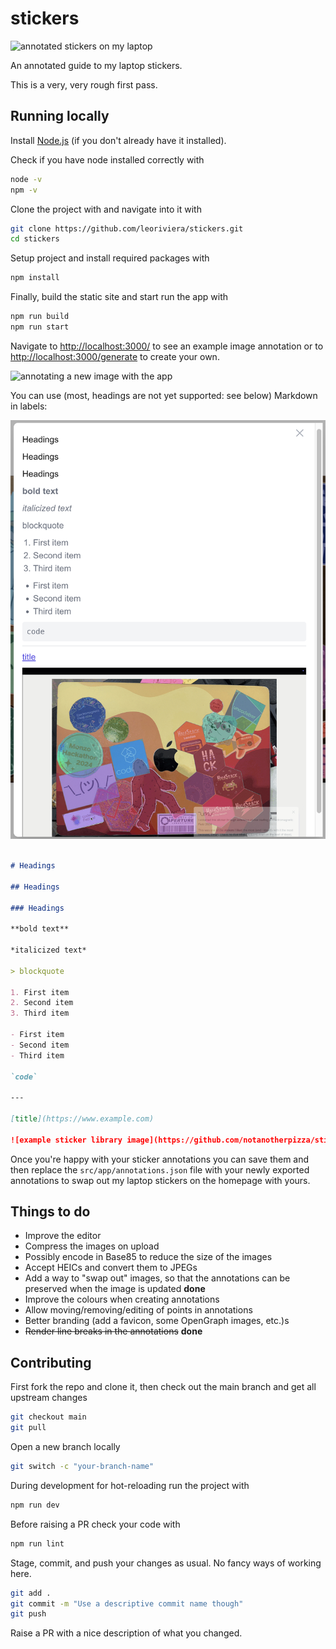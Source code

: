 # stickers

![annotated stickers on my laptop](./images/leos-stickers.gif)

An annotated guide to my laptop stickers.

This is a very, very rough first pass.

## Running locally 

Install [Node.js](https://nodejs.org/) (if you don't already have it installed).

Check if you have node installed correctly with

```bash
node -v
npm -v
```

Clone the project with and navigate into it with

```bash
git clone https://github.com/leoriviera/stickers.git
cd stickers
```

Setup project and install required packages with

```bash
npm install
```

Finally, build the static site and start run the app with

```bash
npm run build
npm run start
```

Navigate to [http://localhost:3000/](http://localhost:3000) to see an example image annotation or to [http://localhost:3000/generate](http://localhost:3000/generate) to create your own. 

![annotating a new image with the app](./images/new-annotation.gif)

You can use (most, headings are not yet supported: see below) Markdown in labels:

![markdown in annotations example](./images/markdown_example.png)

```markdown

# Headings

## Headings

### Headings

**bold text**

*italicized text*

> blockquote

1. First item
2. Second item
3. Third item

- First item
- Second item
- Third item

`code`

---

[title](https://www.example.com)

![example sticker library image](https://github.com/notanotherpizza/stickers/raw/main/leos-stickers.gif)

```

Once you're happy with your sticker annotations you can save them and then replace the `src/app/annotations.json` file with your newly exported annotations to swap out my laptop stickers on the homepage with yours.


## Things to do

* Improve the editor
* Compress the images on upload
* Possibly encode in Base85 to reduce the size of the images
* Accept HEICs and convert them to JPEGs
* Add a way to "swap out" images, so that the annotations can be preserved when the image is updated **done**
* Improve the colours when creating annotations
* Allow moving/removing/editing of points in annotations
* Better branding (add a favicon, some OpenGraph images, etc.)s
* ~~Render line breaks in the annotations~~ **done**

## Contributing

First fork the repo and clone it, then check out the main branch and get all upstream changes

```bash
git checkout main
git pull
```

Open a new branch locally

```bash
git switch -c "your-branch-name"
```

During development for hot-reloading run the project with 

```bash
npm run dev
```

Before raising a PR check your code with

```bash 
npm run lint
```

Stage, commit, and push your changes as usual. No fancy ways of working here.

```bash
git add .
git commit -m "Use a descriptive commit name though"
git push
```

Raise a PR with a nice description of what you changed.
